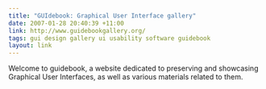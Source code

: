```yaml
---
title: "GUIdebook: Graphical User Interface gallery"
date: 2007-01-28 20:40:39 +11:00
link: http://www.guidebookgallery.org/
tags: gui design gallery ui usability software guidebook
layout: link
---
```

Welcome to guidebook, a website dedicated to preserving and showcasing Graphical User Interfaces, as well as various materials related to them.
